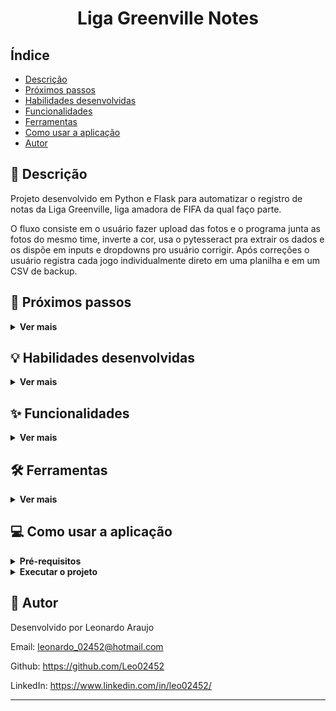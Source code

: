 <h1 align="center">Liga Greenville Notes</h1>

## Índice

- [Descrição](#page_facing_up-descrição)
- [Próximos passos](#construction-próximos-passos)
- [Habilidades desenvolvidas](#bulb-habilidades-desenvolvidas)
- [Funcionalidades](#sparkles-funcionalidades)
- [Ferramentas](#hammer_and_wrench-ferramentas)
- [Como usar a aplicação](#computer-como-usar-a-aplicação)
- [Autor](#memo-autor)


## :page_facing_up: Descrição

Projeto desenvolvido em Python e Flask para automatizar o registro de notas da Liga Greenville, liga amadora de FIFA da qual faço parte.

O fluxo consiste em o usuário fazer upload das fotos e o programa junta as fotos do mesmo time, inverte a cor, usa o pytesseract pra extrair os dados e os dispõe em inputs e dropdowns pro usuário corrigir. Após correções o usuário registra cada jogo individualmente direto em uma planilha e em um CSV de backup.

## :construction: Próximos passos
<details>
  <summary><strong>Ver mais</strong></summary>

- [ ] Fazer deploy da aplicação
</details>


## :bulb: Habilidades desenvolvidas
<details>
  <summary><strong>Ver mais</strong></summary>

- Criar aplicação única do zero

- Criar aplicação com Flask

- Utilizar Jinja2

- Utilizar Python

- Utilizar Pytesseract

</details>


## :sparkles: Funcionalidades
<details>
  <summary><strong>Ver mais</strong></summary>

:heavy_check_mark: Fazer upload de fotos dos jogos

:heavy_check_mark: Corrigir dados de jogadores

:heavy_check_mark: Salvar jogo direto na planilha

:heavy_check_mark: Salvar jogo em CSV
</details>


## :hammer_and_wrench: Ferramentas
<details>
  <summary><strong>Ver mais</strong></summary>

* [Python](https://www.python.org/py) para desenvolver
* [Pytesseract](https://pypi.org/project/pytesseract/) para extrair dados das imagens
* [Pillow](https://pypi.org/project/Pillow/) para lidar com imagens, como combinação de duas imagens e inversão de cores
* [Flask](https://flask.palletsprojects.com/en/2.3.x/) para desenvolver aplicação web
* [Gspread](https://docs.gspread.org/en/latest/) para fazer integração com Google Planilhas
</details>


## :computer: Como usar a aplicação
<details>
  <summary><strong>Pré-requisitos</strong></summary>

Antes de começar, você vai precisar ter instalado em sua máquina as seguintes ferramentas:

- [Python](https://www.python.org/py)
- [Git](https://git-scm.com)
</details>

<details>
  <summary><strong>Executar o projeto</strong></summary>
1 - Clone esse repositório para sua máquina com o seguinte comando:

```
 git clone git@github.com:Leo02452/liga-greenville-notes.git
```

2 - Entre na pasta criada:

```
 cd liga-greenville-notes
```

3 - Crie um ambiente virtual se quiser:

```
 python3 -m venv .venv && source .venv/bin/activate
```

4 - Instale as dependências:

```
 python3 -m pip install -r requirements.txt
```

5 - Execute a aplicação:

```
 export FLASK_APP=app/app.py && flask run --reload
```

6 - Acesse em seu navegador o endereço `127.0.0.1:5000` 
</details>


## :memo: Autor

Desenvolvido por Leonardo Araujo

Email: leonardo_02452@hotmail.com

Github: https://github.com/Leo02452

LinkedIn: https://www.linkedin.com/in/leo02452/

---